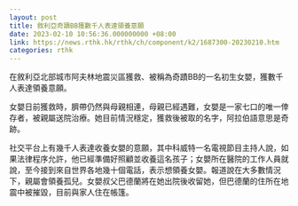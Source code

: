 ```yaml
---
layout: post
title: 敘利亞奇蹟BB獲數千人表達領養意願
date: 2023-02-10 10:56:36.000000000 +08:00
link: https://news.rthk.hk/rthk/ch/component/k2/1687300-20230210.htm
categories: rthk
---
```


在敘利亞北部城市阿夫林地震災區獲救、被稱為奇蹟BB的一名初生女嬰，獲數千人表達領養意願。

女嬰日前獲救時，臍帶仍然與母親相連，母親已經遇難，女嬰是一家七口的唯一倖存者，被親屬送院治療。她目前情況穩定，獲救後被取的名字，阿拉伯語意思是奇跡。

社交平台上有幾千人表達收養女嬰的意願，其中科威特一名電視節目主持人說，如果法律程序允許，他已經準備好照顧並收養這名孩子；女嬰所在醫院的工作人員就說，至今接到來自世界各地幾十個電話，表示想領養女嬰。報道說在大多數情況下，親屬會領養孤兒。女嬰叔父巴德蘭將在她出院後收留她，但巴德蘭的住所在地震中被摧毀，目前與家人住在帳篷。
